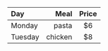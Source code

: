 

|Day     | Meal     | Price   |
|:--------|---------:|:-------:|
| Monday  | pasta    | $6      |
| Tuesday | chicken  | $8      |

